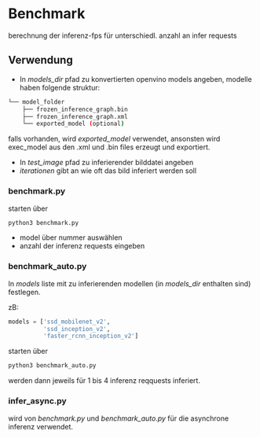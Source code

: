 # Benchmark

berechnung der inferenz-fps für 
unterschiedl. anzahl an infer requests



## Verwendung


* In *models_dir* pfad zu konvertierten openvino models angeben,
modelle haben folgende struktur:


```bash
└── model_folder
    ├── frozen_inference_graph.bin
    ├── frozen_inference_graph.xml
    └── exported_model (optional)
```
falls vorhanden, wird *exported_model*
verwendet, ansonsten wird exec_model aus 
den .xml und .bin files erzeugt und 
exportiert.

* In *test_image* pfad zu inferierender bilddatei angeben  
* *iterationen* gibt an wie oft das bild inferiert werden soll



### benchmark.py

starten über
```bash
python3 benchmark.py
```
* model über nummer auswählen
* anzahl der inferenz requests eingeben



### benchmark_auto.py

In *models* liste mit zu inferierenden modellen 
(in *models_dir* enthalten sind) festlegen.

zB:
```python
models = ['ssd_mobilenet_v2',
          'ssd_inception_v2',
          'faster_rcnn_inception_v2']
```

starten über
```bash
python3 benchmark_auto.py
```
werden dann jeweils für 1 bis 4 inferenz reqquests inferiert.


### infer_async.py

wird von *benchmark.py* und *benchmark_auto.py* 
für die asynchrone inferenz verwendet.

